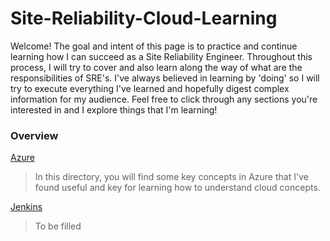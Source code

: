 # Site-Reliability-Cloud-Learning

Welcome! The goal and intent of this page is to practice and continue learning how I can succeed as a Site Reliability Engineer. Throughout this process, I will try to cover and also learn along the way of what are the responsibilities of SRE's. I've always believed in learning by 'doing' so I will try to execute everything I've learned and hopefully digest complex information for my audience. Feel free to click through any sections you're interested in and I explore things that I'm learning! 

### Overview

[Azure](azure/)

>In this directory, you will find some key concepts in Azure that I've found useful and key for learning how to understand cloud concepts.

[Jenkins](jenkins/)

>To be filled